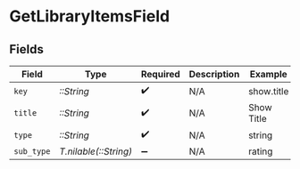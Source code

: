 # GetLibraryItemsField


## Fields

| Field                 | Type                  | Required              | Description           | Example               |
| --------------------- | --------------------- | --------------------- | --------------------- | --------------------- |
| `key`                 | *::String*            | :heavy_check_mark:    | N/A                   | show.title            |
| `title`               | *::String*            | :heavy_check_mark:    | N/A                   | Show Title            |
| `type`                | *::String*            | :heavy_check_mark:    | N/A                   | string                |
| `sub_type`            | *T.nilable(::String)* | :heavy_minus_sign:    | N/A                   | rating                |